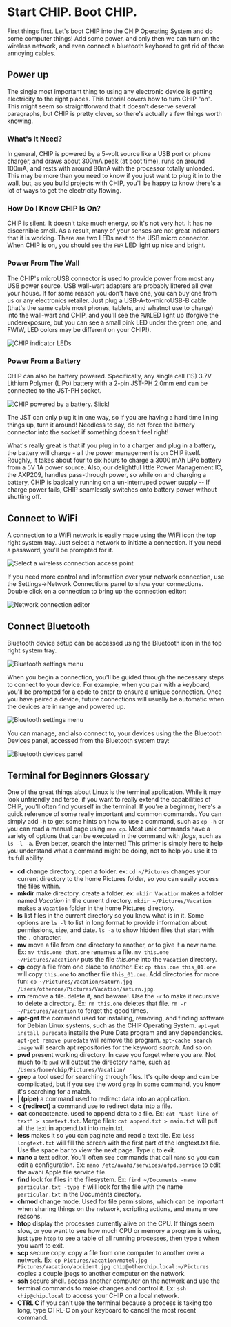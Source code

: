 # Start CHIP. Boot CHIP.
First things first. Let's boot CHIP into the CHIP Operating System and do some computer things! Add some power, and only then we can turn on the wireless network, and even connect a bluetooth keyboard to get rid of those annoying cables.

## Power up
The single most important thing to using any electronic device is getting electricity to the right places. This tutorial covers how to turn CHIP "on". This might seem so straightforward that it doesn't deserve several paragraphs, but CHIP is pretty clever, so there's actually a few things worth knowing.

### What's It Need?
In general, CHIP is powered by a 5-volt source like a USB port or phone charger, and draws about 300mA peak (at boot time), runs on around 100mA, and rests with around 80mA with the processor totally unloaded. This may be more than you need to know if you just want to plug it in to the wall, but, as you build projects with CHIP, you'll be happy to know there's a lot of ways to get the electricity flowing.

### How Do I Know CHIP Is On?
CHIP is silent. It doesn't take much energy, so it's not very hot. It has no discernible smell. As a result, many of your senses are not great indicators that it is working. There are two LEDs next to the USB micro connector. When CHIP is on, you should see the `PWR` LED light up nice and bright.

### Power From The Wall
The CHIP's microUSB connector is used to provide power from most any USB power source. USB wall-wart adapters are probably littered all over your house. If for some reason you don't have one, you can buy one from us or any electronics retailer. Just plug a USB-A-to-microUSB-B cable (that's the same cable most phones, tablets, and whatnot use to charge) into the wall-wart and CHIP, and you'll see the `PWR`LED light up (forgive the underexposure, but you can see a small pink LED under the green one, and FWIW, LED colors may be different on your CHIP!).

![CHIP indicator LEDs](images/chip_ledon.jpg)

### Power From a Battery
CHIP can also be battery powered. Specifically, any single cell (1S) 3.7V Lithium Polymer (LiPo) battery with a 2-pin JST-PH 2.0mm end can be connected to the JST-PH socket.

![CHIP powered by a battery. Slick!](images/chip_battery.jpg)

The JST can only plug it in one way, so if you are having a hard time lining things up, turn it around! Needless to say, do not force the battery connector into the socket if something doesn't feel right!

What's really great is that if you plug in to a charger and plug in a battery, the battery will charge - all the power management is on CHIP itself. Roughly, it takes about four to six hours to charge a 3000 mAh LiPo battery from a 5V 1A power source. Also, our delightful little Power Management IC, the AXP209, handles pass-through power, so while on and charging a battery, CHIP is basically running on a un-interruped power supply -- If charge power fails, CHIP seamlessly switches onto battery power without shutting off.

## Connect to WiFi
A connection to a WiFi network is easily made using the WiFi icon the top right system tray. Just select a network to initiate a connection. If you need a password, you'll be prompted for it.

![Select a wireless connection access point](images/screen_wifisettings.jpg)

If you need more control and information over your network connection, use the Settings->Network Connections panel to show your connections. Double click on a connection to bring up the connection editor:

![Network connection editor](images/screen_networksettings.jpg)

## Connect Bluetooth
Bluetooth device setup can be accessed using the Bluetooth icon in the top right system tray.

![Bluetooth settings menu](images/screen_btsettings.jpg)

When you begin a connection, you'll be guided through the necessary steps to connect to your device. For example, when you pair with a keyboard, you'll be prompted for a code to enter to ensure a unique connection. Once you have paired a device, future connections will usually be automatic when the devices are in range and powered up.

![Bluetooth settings menu](images/screen_btsetup01.jpg)

You can manage, and also connect to, your devices using the the Bluetooth Devices panel, accessed from the Bluetooth system tray:

![Bluetooth devices panel](images/screen_btdevices.jpg)

## Terminal for Beginners Glossary
One of the great things about Linux is the terminal application. 
While it may look unfriendly and terse, if you want to really extend the capabilities of CHIP, you'll often find yourself in the terminal. 
If you're a beginner, here's a quick reference of some really important and common commands. You can simply add `-h` to get some hints on how to use a command, such as `cp -h` or you can read a manual page using `man cp`. Most unix commands have a variety of options that can be executed in the command with *flags*, such as `ls -l -a`. Even better, search the internet! This primer is simply here to help you understand what a command might be doing, not to help you use it to its full ability.

* **cd** change directory. open a folder. ex: `cd ~/Pictures` changes your current directory to the home Pictures folder, so you can easily access the files within.
* **mkdir** make directory. create a folder. ex: `mkdir Vacation` makes a folder named *Vacation* in the current directory. `mkdir ~/Pictures/Vacation` makes a `Vacation` folder in the home Pictures directory.
* **ls** list files in the current directory so you know what is in it. Some options are `ls -l` to list in long format to provide information about permissions, size, and date. `ls -a` to show hidden files that start with the `.` character.
* **mv** move a file from one directory to another, or to give it a new name. Ex: `mv this.one that.one` renames a file. `mv this.one ~/Pictures/Vacation/` puts the file *this.one* into the `Vacation` directory.
* **cp** copy a file from one place to another. Ex: `cp this.one this_01.one` will copy `this.one` to another file `this_01.one`. Add directories for more fun: `cp ~/Pictures/Vacation/saturn.jpg /Users/otherone/Pictures/Vacation/saturn.jpg`. 
* **rm** remove a file. delete it, and beware!. Use the `-r` to make it recursive to delete a directory. Ex: `rm this.one` deletes that file. `rm -r ~/Pictures/Vacation` to forget the good times.
* **apt-get** the command used for installing, removing, and finding software for Debian Linux systems, such as the CHIP Operating System. `apt-get install puredata` installs the Pure Data program and any dependencies. `apt-get remove puredata` will remove the program. `apt-cache search image` will search apt repositories for the keyword *search*. And so on.
* **pwd** present working directory. In case you forget where you are. Not much to it: `pwd` will output the directory name, such as `/Users/home/chip/Pictures/Vacation/`
* **grep** a tool used for searching through files. It's quite deep and can be complicated, but if you see the word `grep` in some command, you know it's searching for a match.
* **| (pipe)**  a command used to redirect data into an application.
* **< (redirect)** a command use to redirect data into a file.
* **cat** concactenate. used to append data to a file. Ex: `cat "Last line of text" > sometext.txt`. Merge files: `cat append.txt > main.txt` will put all the text in append.txt into main.txt.
* **less** makes it so you can paginate and read a text tile. Ex: `less longtext.txt` will fill the screen with the first part of the longtext.txt file. Use the space bar to view the next page. Type `q` to exit.
* **nano** a text editor. You'll often see commands that call `nano` so you can edit a configuration. Ex: `nano /etc/avahi/services/afpd.service` to edit the avahi Apple file service file.
* **find** look for files in the filesystem. Ex: `find ~/Documents -name particular.txt -type f` will look for the file with the name `particular.txt` in the Documents directory.
* **chmod** change mode. Used for file permissions, which can be important when sharing things on the network, scripting actions, and many more reasons. 
* **htop** display the processes currently alive on the CPU. If things seem slow, or you want to see how much CPU or memory a program is using, just type `htop` to see a table of all running processes, then type `q` when you want to exit.
* **scp** secure copy. copy a file from one computer to another over a network. Ex: `cp Pictures/Vacation/motel.jpg Pictures/Vacation/accident.jpg chip@otherchip.local:~/Pictures` copies a couple jpegs to another computer on the network.
* **ssh** secure shell. access another computer on the network and use the terminal commands to make changes and control it. Ex: `ssh chip@chip.local` to access your CHIP on a local network.
* **CTRL C** if you can't use the terminal because a process is taking too long, type CTRL-C on your keyboard to cancel the most recent command.
